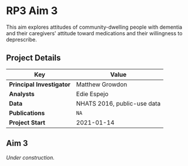 # RP3 Aim 3
This aim explores attitudes of community-dwelling people with dementia and their caregivers' attitude toward medications and their willingness to deprescribe.

## Project Details
| Key                        | Value                          |
|----------------------------|--------------------------------|
| **Principal Investigator** | Matthew Growdon                |
| **Analysts**               | Edie Espejo                    |
| **Data**                   | NHATS 2016, public-use data    |
| **Publications**           | `NA`                           |
| **Project Start**          | 2021-01-14                     |

## Aim 3
_Under construction._

